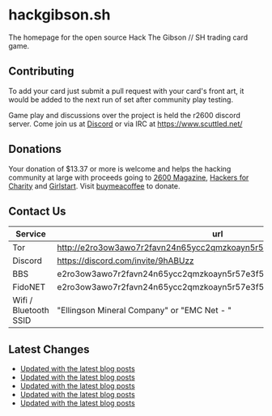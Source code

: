 # hackgibson.sh
The homepage for the open source Hack The Gibson // SH trading card game.


## Contributing

To add your card just submit a pull request with your card's front art, it would be added to the next run of set after community play testing.

Game play and discussions over the project is held the r2600 discord server. Come join us at [Discord](https://discord.com/invite/9hABUzz) or via IRC at https://www.scuttled.net/


## Donations

Your donation of $13.37 or more is welcome and helps the hacking community at large with proceeds going to [2600 Magazine](https://2600.com/), [Hackers for Charity](https://hackersforcharity.org) and [Girlstart](https://girlstart.org).  Visit [buymeacoffee](https://www.buymeacoffee.com/hackgibson.sh) to donate.


## Contact Us

Service | url
-|-
Tor | http://e2ro3ow3awo7r2favn24n65ycc2qmzkoayn5r57e3f56nvjwdcgg32ad.onion
Discord | https://discord.com/invite/9hABUzz
BBS | e2ro3ow3awo7r2favn24n65ycc2qmzkoayn5r57e3f56nvjwdcgg32ad.onion:23
FidoNET | e2ro3ow3awo7r2favn24n65ycc2qmzkoayn5r57e3f56nvjwdcgg32ad.onion:24554
Wifi / Bluetooth SSID | "Ellingson Mineral Company" or "EMC Net - <fidonet address>"

## Latest Changes
<!-- BLOG-POST-LIST:START -->
- [Updated with the latest blog posts](https://github.com/DFW2600/hackgibson.sh/commit/b84fe8fb52f2e1b373cad00a8add377d97162681)
- [Updated with the latest blog posts](https://github.com/DFW2600/hackgibson.sh/commit/b717a804f1c41668d2ecdea9f586b3cf9239b85e)
- [Updated with the latest blog posts](https://github.com/DFW2600/hackgibson.sh/commit/1413ece27d575f2ea8a039bacb03fef5e5bc1b83)
- [Updated with the latest blog posts](https://github.com/DFW2600/hackgibson.sh/commit/3c57bfc9bab364dbd402544bf479e47908da8a00)
- [Updated with the latest blog posts](https://github.com/DFW2600/hackgibson.sh/commit/abc9cc4ffe1fd67b3a11d85e96920acc27419d66)
<!-- BLOG-POST-LIST:END -->

